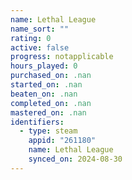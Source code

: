 ```yaml
---
name: Lethal League
name_sort: ""
rating: 0
active: false
progress: notapplicable
hours_played: 0
purchased_on: .nan
started_on: .nan
beaten_on: .nan
completed_on: .nan
mastered_on: .nan
identifiers:
  - type: steam
    appid: "261180"
    name: Lethal League
    synced_on: 2024-08-30
---
```

